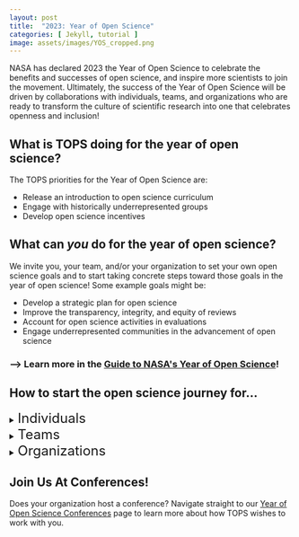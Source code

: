 ```yaml
---
layout: post
title:  "2023: Year of Open Science"
categories: [ Jekyll, tutorial ]
image: assets/images/YOS_cropped.png
---
```

NASA has declared 2023 the Year of Open Science to celebrate the benefits and successes of open science, and inspire more scientists to join the movement. Ultimately, the success of the Year of Open Science will be driven by collaborations with individuals, teams, and organizations who are ready to transform the culture of scientific research into one that celebrates openness and inclusion!

## What is TOPS doing for the year of open science?

The TOPS priorities for the Year of Open Science are:
- Release an introduction to open science curriculum
- Engage with historically underrepresented groups
- Develop open science incentives

## What can *you* do for the year of open science?

We invite you, your team, and/or your organization to set your own open science goals and to start taking concrete steps toward those goals in the year of open science! Some example goals might be:
- Develop a strategic plan for open science
- Improve the transparency, integrity, and equity of reviews
- Account for open science activities in evaluations
- Engage underrepresented communities in the advancement of open science

### --> Learn more in the [Guide to NASA's Year of Open Science](https://nasa.github.io/Transform-to-Open-Science-Book/Year_of_Open_Science_Guide/readme.html)!

## How to start the open science journey for...

<details> <summary><span style="font-size:x-large;">Individuals</span></summary>

Are you just beginning your open science journey? Perhaps you have only just begun to post your code or data online, share your pre-prints, or share your null hypothesis as part of your grant application? Or perhaps you are exploring science communication on a personal blog. All of these behaviors exemplify open science and we would like for you to join us in the Year of Open Science! <br><br>

If you are excited to learn and encourage others to learn about open science as part of the Year of Open Science, then we invite you to check out the <a href = "https://nasa.github.io/Transform-to-Open-Science-Book/Open_Science_Cookbook/Your_Open_Science_Journey.html">Guide for Your Open Science Journey</a>!
</details>

<details> <summary><span style="font-size:x-large;">Teams</span></summary>
Is your team interested in adopting open science principles and practices, but unsure of how to begin? The Year of Open Science team activities could help you reflect together on how to equip the people at your organization with practical knowledge in open science, as well as introduce them to a wider community of open science practitioners.  <br><br>

Learn how to get your team involved with the <a href = "https://nasa.github.io/Transform-to-Open-Science-Book/Open_Science_Cookbook/Your_Teams_Open_Science_Journey.html">Guide for Your Team's Open Science Journey</a>!
</details>

<details> <summary><span style="font-size:x-large;">Organizations</span></summary>

Is your organization is ready to devote people, funds, and other resources to adopting open science throughout the organization. If your leaders are committed to becoming known as an open science organization, and excited to facilitate open science research through its policy and actions, then we invite you to explore the <a href = "https://nasa.github.io/Transform-to-Open-Science-Book/Open_Science_Cookbook/Your_Organizations_Open_Science_Journey.html">Guide for Your Organization's Open Science Journey</a>!
</details>

## Join Us At Conferences! 
Does your organization host a conference? Navigate straight to our [Year of Open Science Conferences](https://nasa.github.io/Transform-to-Open-Science-Book/Year_of_Open_Science_Guide/conferences_for_the_year_of_open_science.html) page to learn more about how TOPS wishes to work with you.

